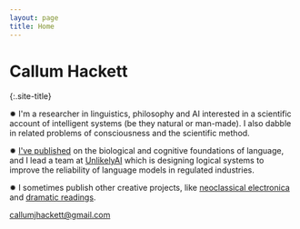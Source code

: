```yaml
---
layout: page
title: Home
---
```

# Callum Hackett
{:.site-title}

✹ I'm a researcher in linguistics, philosophy and AI interested in a scientific account of intelligent systems (be they natural or man-made). I also dabble in related problems of consciousness and the scientific method.

✹ [I've published](/pages/papers.html) on the biological and cognitive foundations of language, and I lead a team at [UnlikelyAI](https://www.unlikely.ai/) which is designing logical systems to improve the reliability of language models in regulated industries.

✹ I sometimes publish other creative projects, like [neoclassical electronica](https://www.youtube.com/watch?v=-MoHFhtfB_Y) and [dramatic readings](https://www.youtube.com/watch?v=pwLugzKpZ_k).

callumjhackett@gmail.com